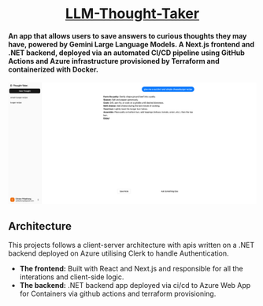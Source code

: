<h1 align="center">
  <a href="https://llm-thought-taker-frontend.vercel.app/">
    LLM-Thought-Taker
  </a>
</h1>

<h4>
An app that allows users to save answers to curious thoughts they may have, powered by Gemini Large Language Models. A Next.js frontend and .NET backend, deployed via an automated CI/CD pipeline using GitHub Actions and Azure infrastructure provisioned by Terraform and containerized with Docker.
</h4>

<div align="center">
  <img src="client/public/demo.png" alt="demo image" />
</div>

## Architecture

This projects follows a client-server architecture with apis written on a .NET backend deployed on Azure utilising Clerk to handle Authentication.

- **The frontend:** Built with React and Next.js and responsible for all the interations and client-side logic.
- **The backend:** .NET backend app deployed via ci/cd to Azure Web App for Containers via github actions and terraform provisioning.
